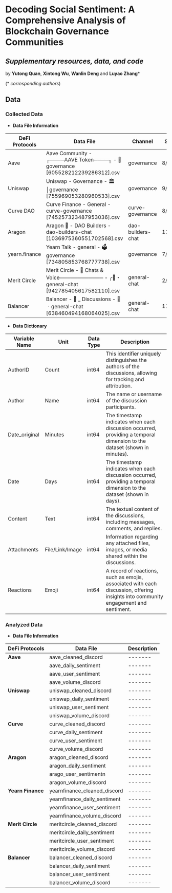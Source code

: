 # Decoding Social Sentiment: A Comprehensive Analysis of Blockchain Governance Communities

## *Supplementary resources, data, and code*
by **Yutong Quan**, **Xintong Wu**, **Wanlin Deng** and **Luyao Zhang***

(* *corresponding authors*)

## Data
### Collected Data
- **Data File Information**

| **DeFi Protocols** | **Data File** | **Channel** | **Start Date** | **End Date** | **Message Count** |
| -------------------| ------- | ------- | ------- | ------- | ------- |
| Aave               | Aave Community - ┌────AAVE Token────┐ - 📜governance [605528212239286312].csv | governance | 8/2/2019 | 7/27/2023 | 3,844 |
| Uniswap            | Uniswap - Governance - 🏛│governance [755969053280960533].csv | governance | 9/17/2020 | 8 13/2023 | 11,583 |
| Curve DAO          | Curve Finance - General - curve-governance [745257323487953036].csv | curve-governance | 8/18/2020 | 8/15/2023 | 8,774 |
| Aragon             | Aragon 🦅 - DAO Builders - dao-builders-chat [1036975360551702568].csv | dao-builders-chat | 11/20/2022 | 8/15/2023 | 702 |
| yearn.finance      | Yearn Talk - general - 🗳governance [734805853768777738].csv | governance | 7/20/2020 | 8/2/2023 | 7,214 |
| Merit Circle       | Merit Circle - 💬 Chats & Voice──────────── - ╭💬・general-chat [942785405617582110].csv | general-chat | 2/14/2022 | 8/15/2023 | 34,786 |
| Balancer           | Balancer - 🏡 _ Discussions - 💬︲general-chat [638460494168064025].csv | general-chat | 11/29/2019 | 8/15/2023 | 51,707 |

- **Data Dictionary**

| **Variable Name**	| **Unit**	| **Data Type**	| **Description** |
| ------- | ------- | ------- | ------- |
| AuthorID	| Count | int64 | This identifier uniquely distinguishes the authors of the discussions, allowing for tracking and attribution. |
| Author | Name |int64 | The name or username of the discussion participants. |
| Date_original | Minutes | int64 | The timestamp indicates when each discussion occurred, providing a temporal dimension to the dataset (shown in minutes). |
| Date | Days | int64 | The timestamp indicates when each discussion occurred, providing a temporal dimension to the dataset (shown in days). |
| Content | Text | int64 | The textual content of the discussions, including messages, comments, and replies. |
| Attachments | File/Link/Image | int64 | Information regarding any attached files, images, or media shared within the discussions. |
| Reactions | Emoji | int64 | A record of reactions, such as emojis, associated with each discussion, offering insights into community engagement and sentiment. |

### Analyzed Data
- **Data File Information**

| **DeFi Protocols** | **Data File** | **Description** |
| ------- | ------- | ------- |
| **Aave** | aave_cleaned_discord | ------- | 
| | aave_daily_sentiment | ------- | 
| | aave_user_sentiment | ------- | 
| | aave_volume_discord | ------- | 
| **Uniswap** | uniswap_cleaned_discord | ------- | 
| | uniswap_daily_sentiment | ------- | 
| | uniswap_user_sentiment | ------- | 
| | uniswap_volume_discord | ------- | 
| **Curve** | curve_cleaned_discord | ------- | 
| | curve_daily_sentiment | ------- | 
| | curve_user_sentiment | ------- | 
| | curve_volume_discord | ------- | 
| **Aragon** | aragon_cleaned_discord | ------- | 
| | aragon_daily_sentiment | ------- | 
| | arago_user_sentimentn | ------- | 
| | aragon_volume_discord | ------- | 
| **Yearn Finance** | yearnfinance_cleaned_discord | ------- | 
| | yearnfinance_daily_sentiment | ------- | 
| | yearnfinance_user_sentiment | ------- | 
| | yearnfinance_volume_discord | ------- | 
| **Merit Circle** | meritcircle_cleaned_discord | ------- | 
| | meritcircle_daily_sentiment | ------- | 
| | meritcircle_user_sentiment | ------- | 
| | meritcircle_volume_discord | ------- | 
| **Balancer** | balancer_cleaned_discord | ------- | 
| | balancer_daily_sentiment | ------- | 
| | balancer_user_sentiment | ------- | 
| | balancer_volume_discord | ------- | 







